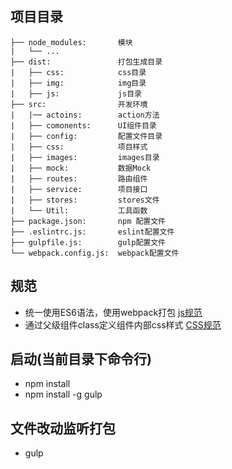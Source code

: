 项目目录
----
```
├── node_modules:       模块
|   └── ...
├── dist:               打包生成目录
|   ├── css:            css目录
|   ├── img:            img目录
|   ├── js:             js目录
├── src:                开发环境
|   |── actoins:        action方法
|   ├── comonents:      UI组件目录
|   ├── config:         配置文件目录
|   ├── css:            项目样式
|   ├── images:         images目录
|   ├── mock:           数据Mock
|   ├── routes:         路由组件
|   ├── service:        项目接口
|   ├── stores:         stores文件
|   └── Util:           工具函数
├── package.json:       npm 配置文件
├── .eslintrc.js:       eslint配置文件
├── gulpfile.js:        gulp配置文件
└── webpack.config.js:  webpack配置文件
```

规范
----
* 统一使用ES6语法，使用webpack打包 [js规范](https://zhuanlan.zhihu.com/p/20616464#!)
* 通过父级组件class定义组件内部css样式 [CSS规范](http://nec.netease.com/standard/css-practice.html)

启动(当前目录下命令行)
----
* npm install
* npm install -g gulp

文件改动监听打包
----
* gulp